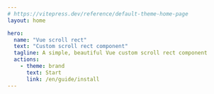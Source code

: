 ```yaml
---
# https://vitepress.dev/reference/default-theme-home-page
layout: home

hero:
  name: "Vue scroll rect"
  text: "Custom scroll rect component"
  tagline: A simple, beautiful Vue custom scroll rect component
  actions:
    - theme: brand
      text: Start
      link: /en/guide/install
---
```

